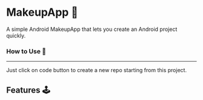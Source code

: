 # **MakeupApp** 🧞‍

A simple Android MakeupApp that lets you create an Android project quickly.


### **How to Use** 👣
---
Just click on code button to create a new repo starting from this project.


## **Features** 🕹
